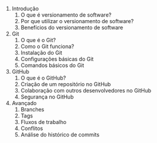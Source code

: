 1. Introdução
    1. O que é versionamento de software?
    2. Por que utilizar o versionamento de software?
    3. Benefícios do versionamento de software
2. Git
    1. O que é o Git?
    2. Como o Git funciona?
    3. Instalação do Git
    4. Configurações básicas do Git
    5. Comandos básicos do Git
3. GitHub
    1. O que é o GitHub?
    2. Criação de um repositório no GitHub
    3. Colaboração com outros desenvolvedores no GitHub
    4. Segurança no GitHub
4. Avançado
    1. Branches
    2. Tags
    3. Fluxos de trabalho
    4. Conflitos
    5. Análise do histórico de commits